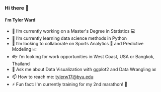 ### Hi there 👋

<!--
**runstats21/runstats21** is a ✨ _special_ ✨ repository because its `README.md` (this file) appears on your GitHub profile.

Here are some ideas to get you started:

-  I’m currently working on a Master's Degree in Statistics
- 🌱 I’m currently learning data science methods in Python
- :football I’m looking to collaborate on Sports Analytics and Predictive Modeling
- 🤔 I’m looking for 
- :chart_with_upwards_trend: Ask me about Data Visualization with ggplot2 and Data Wrangling
- 📫 How to reach me: tylerw17@byu.edu
- 😄 Pronouns: ...
- ⚡ Fun fact: I'm currently training for my 2nd marathon! 
-->
#### I'm Tyler Ward
- 🔭 I’m currently working on a Master's Degree in Statistics :computer:
- 🌱 I’m currently learning data science methods in Python
- :calling: I’m looking to collaborate on Sports Analytics :football: and Predictive Modeling :chart_with_upwards_trend:
- :eyeglasses: I’m looking for work opportunities in West Coast, USA or Bangkok, Thailand
- :speech_balloon: Ask me about Data Visualization with ggplot2 and Data Wrangling :bar_chart:
- 📫 How to reach me: tylerw17@byu.edu
- ⚡ Fun fact: I'm currently training for my 2nd marathon! :running:
